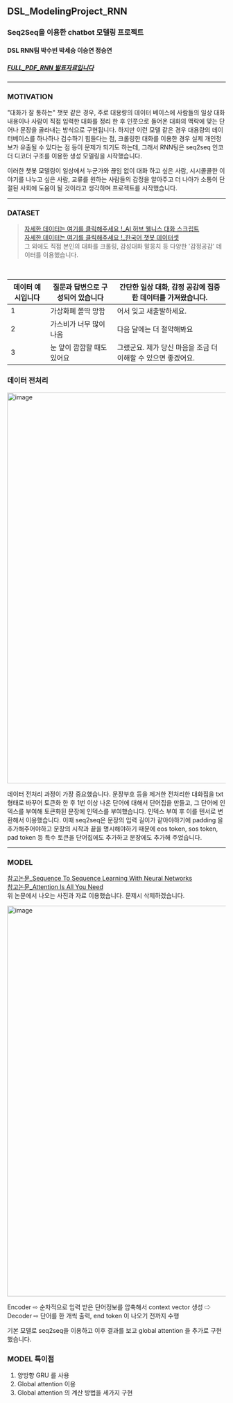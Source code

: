 ## DSL_ModelingProject_RNN
### Seq2Seq을 이용한 chatbot 모델링 프로젝트
#### DSL RNN팀 박수빈 박세승 이승연 정승연
##### [FULL_PDF_RNN 발표자료입니다](https://github.com/xxbean/DSL_ModelingProject_RNN/files/8489768/RNN_.pdf)

---
### MOTIVATION

"대화가 잘 통하는" 챗봇 같은 경우, 주로 대용량의 데이터 베이스에 사람들의 일상 대화 내용이나 사람이 직접 입력한 대화를 정리 한 후 인풋으로 들어온 대화의 맥락에 맞는 단어나 문장을 골라내는 방식으로 구현됩니다. 하지만 이런 모델 같은 경우 대용량의 데이터베이스를 하나하나 검수하기 힘들다는 점, 크롤링한 대화를 이용한 경우 실제 개인정보가 유출될 수 있다는 점 등이 문제가 되기도 하는데, 그래서 RNN팅은 seq2seq 인코더 디코더 구조를 이용한 생성 모델링을 시작했습니다.

이러한 챗봇 모델링이 일상에서 누군가와 끊임 없이 대화 하고 싶은 사람, 시시콜콜한 이야기를 나누고 싶은 사람, 교류를 원하는 사람들의 감정을 알아주고 더 나아가 소통이 단절된 사회에 도움이 될 것이라고 생각하며 프로젝트를 시작했습니다. <br>

---

### DATASET

> [자세한 데이터는 여기를 클릭해주세요 !_AI 허브 웰니스 대화 스크립트](https://aihub.or.kr/opendata/keti-data/recognition-laguage/KETI-02-006) <br>
> [자세한 데이터는 여기를 클릭해주세요 !_한국어 챗봇 데이터셋](https://github.com/songys/Chatbot_data) <br>
> 그 외에도 직접 본인의 대화를 크롤링, 감성대화 말뭉치 등 다양한 '감정공감' 데이터를 이용했습니다.
<br>

|데이터 예시입니다|질문과 답변으로 구성되어 있습니다|간단한 일상 대화, 감정 공감에 집중한 데이터를 가져왔습니다.|
|--|--|--|
|1|가상화폐 쫄딱 망함|어서 잊고 새출발하세요.|
|2|가스비가 너무 많이 나옴|다음 달에는 더 절약해봐요|
|3|눈 앞이 깜깜할 때도 있어요| 그랬군요. 제가 당신 마음을 조금 더 이해할 수 있으면 좋겠어요.|

### 데이터 전처리

<img width="900" alt="image" src="https://user-images.githubusercontent.com/87808408/163403596-eb3a5762-f8bc-4465-9194-d5d182ce506f.png">

데이터 전처리 과정이 가장 중요했습니다. 문장부호 등을 제거한 전처리한 대화집을 txt 형태로 바꾸어 토큰화 한 후 1번 이상 나온 단어에 대해서 단어집을 만들고, 그 단어에 인덱스를 부여해 토큰화된 문장에 인덱스를 부여했습니다. 인덱스 부여 후 이를 텐서로 변환해서 이용했습니다. 이때 seq2seq은 문장의 입력 길이가 같아야하기에 padding 을 추가해주어야하고 문장의 시작과 끝을 명시해야하기 때문에 eos token, sos token, pad token 등 특수 토큰을 단어집에도 추가하고 문장에도 추가해 주었습니다. <br>

---

### MODEL

[참고논문_Sequence To Sequence Learning With Neural Networks](https://arxiv.org/pdf/1409.3215.pdf) <br>
[참고논문_Attention Is All You Need](https://arxiv.org/abs/1706.03762) <br>
위 논문에서 나오는 사진과 자료 이용했습니다. 문제시 삭제하겠습니다. <br>

<img width="900" alt="image" src="https://user-images.githubusercontent.com/87808408/163405923-778c5a7e-f4a2-4cf7-b716-a6ea5fd62094.png">

Encoder ⇨ 순차적으로 입력 받은 단어정보를 압축해서 context vector 생성 ⇨ Decoder ⇨ 단어를 한 개씩 출력, end token 이 나오기 전까지 수행

기본 모델로 seq2seq을 이용하고 이후 결과를 보고 global attention 을 추가로 구현했습니다.  

### MODEL 특이점

1. 양방향 GRU 를 사용
2. Global attention 이용
3. Global attention 의 계산 방법을 세가지 구현

